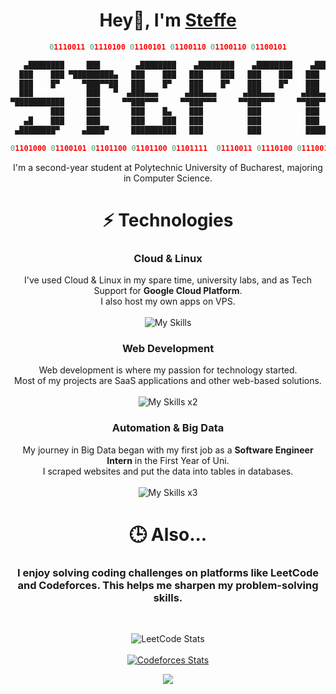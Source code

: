 <div align="center">

# Hey👋, I'm [Steffe](https://steffe.me)
```py
01110011 01110100 01100101 01100110 01100110 01100101

   ▄████████     ███        ▄████████    ▄████████    ▄████████    ▄████████ 
  ███    ███ ▀█████████▄   ███    ███   ███    ███   ███    ███   ███    ███ 
  ███    █▀     ▀███▀▀██   ███    █▀    ███    █▀    ███    █▀    ███    █▀  
  ███            ███   ▀  ▄███▄▄▄      ▄███▄▄▄      ▄███▄▄▄      ▄███▄▄▄     
▀███████████     ███     ▀▀███▀▀▀     ▀▀███▀▀▀     ▀▀███▀▀▀     ▀▀███▀▀▀     
         ███     ███       ███    █▄    ███          ███          ███    █▄  
   ▄█    ███     ███       ███    ███   ███          ███          ███    ███ 
 ▄████████▀     ▄████▀     ██████████   ███          ███          ██████████ 

01101000 01100101 01101100 01101100 01101111  01110011 01110100 01110010 01100001 01101110 01100111 01100101 01110010
```                                                                        

I'm a second-year student at Polytechnic University of Bucharest, majoring in Computer Science.

# ⚡ Technologies
  
### Cloud & Linux
I've used Cloud & Linux in my spare time, university labs, and as Tech Support for **Google Cloud Platform**. <br />I also host my own apps on VPS.
<br /><br />
![My Skills](https://skillicons.dev/icons?i=gcp,bash,linux,git)

### Web Development
Web development is where my passion for technology started. <br />
Most of my projects are SaaS applications and other web-based solutions.
<br /><br />
![My Skills x2](https://skillicons.dev/icons?i=react,js,ts,html,css,tailwind)

### Automation & Big Data
My journey in Big Data began with my first job as a **Software Engineer Intern** in the First Year of Uni. <br />
I scraped websites and put the data into tables in databases.
<br /><br />
![My Skills x3](https://skillicons.dev/icons?i=py,scala,selenium)

# 🕒 Also...

### I enjoy solving coding challenges on platforms like LeetCode and Codeforces. This helps me sharpen my problem-solving skills.
<br />

![LeetCode Stats](https://leetcard.jacoblin.cool/steffeno1?theme=dark&font=Baloo%202)
<br />
<br />
[![Codeforces Stats](https://codeforces-readme-stats.vercel.app/api/card?username=steffe&theme=dark)](https://codeforces.com/profile/steffe)

[![](https://visitcount.itsvg.in/api?id=steffegit&label=Profile%20Views&color=12&icon=5&pretty=true)](https://visitcount.itsvg.in)

</div>
